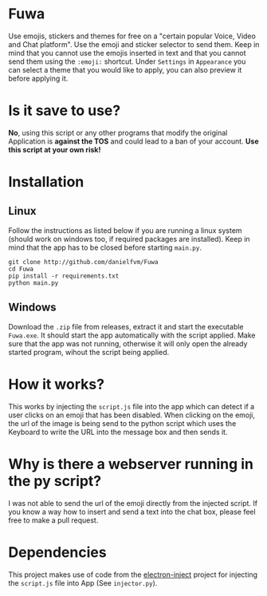 # Fuwa
Use emojis, stickers and themes for free on a "certain popular Voice, Video and Chat platform". Use the emoji and sticker selector to send them. 
Keep in mind that you cannot use the emojis inserted in text and that you cannot send them using the `:emoji:` shortcut. 
Under `Settings` in `Appearance` you can select a theme that you would like to apply, you can also preview it before applying it.

# Is it save to use?
**No**, using this script or any other programs that modify the original Application is **against the TOS** and could lead to a ban of your account. 
**Use this script at your own risk!**

# Installation
## Linux
Follow the instructions as listed below if you are running a linux system (should work on windows too, if required packages are installed).
Keep in mind that the app has to be closed before starting `main.py`.
```
git clone http://github.com/danielfvm/Fuwa
cd Fuwa
pip install -r requirements.txt
python main.py
```

## Windows
Download the `.zip` file from releases, extract it and start the executable `Fuwa.exe`. It should start the app automatically with
the script applied. Make sure that the app was not running, otherwise it will only open the already started program, wihout the script being applied.

# How it works?
This works by injecting the `script.js` file into the app which can detect if a user clicks on an emoji that has been disabled. 
When clicking on the emoji, the url of the image is being send to the python script which uses the Keyboard to write the URL into the
message box and then sends it.

# Why is there a webserver running in the py script?
I was not able to send the url of the emoji directly from the injected script. If you know a way how to insert and send a text into the
chat box, please feel free to make a pull request.

# Dependencies
This project makes use of code from the [electron-inject](https://github.com/tintinweb/electron-inject) project for injecting the `script.js` 
file into App (See `injector.py`).
